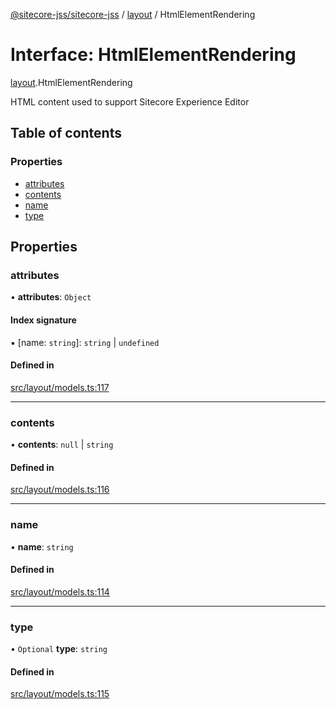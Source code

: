 [@sitecore-jss/sitecore-jss](../README.md) / [layout](../modules/layout.md) / HtmlElementRendering

# Interface: HtmlElementRendering

[layout](../modules/layout.md).HtmlElementRendering

HTML content used to support Sitecore Experience Editor

## Table of contents

### Properties

- [attributes](layout.HtmlElementRendering.md#attributes)
- [contents](layout.HtmlElementRendering.md#contents)
- [name](layout.HtmlElementRendering.md#name)
- [type](layout.HtmlElementRendering.md#type)

## Properties

### attributes

• **attributes**: `Object`

#### Index signature

▪ [name: `string`]: `string` \| `undefined`

#### Defined in

[src/layout/models.ts:117](https://github.com/Sitecore/jss/blob/876dae504/packages/sitecore-jss/src/layout/models.ts#L117)

---

### contents

• **contents**: `null` \| `string`

#### Defined in

[src/layout/models.ts:116](https://github.com/Sitecore/jss/blob/876dae504/packages/sitecore-jss/src/layout/models.ts#L116)

---

### name

• **name**: `string`

#### Defined in

[src/layout/models.ts:114](https://github.com/Sitecore/jss/blob/876dae504/packages/sitecore-jss/src/layout/models.ts#L114)

---

### type

• `Optional` **type**: `string`

#### Defined in

[src/layout/models.ts:115](https://github.com/Sitecore/jss/blob/876dae504/packages/sitecore-jss/src/layout/models.ts#L115)
